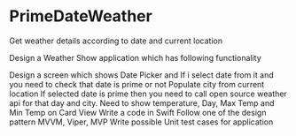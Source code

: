# PrimeDateWeather
Get weather details according to date and current location

Design a Weather Show application which has following functionality 
 
Design a screen which shows Date Picker and If i select date from it and you need to check that date is prime or not 
Populate city from current location
If selected date is prime then you need to call open source weather api for that day and city.
Need to show temperature, Day, Max Temp and Min Temp on Card View 
Write a code in Swift 
Follow one of the design pattern MVVM, Viper, MVP
Write possible Unit test cases for application 
